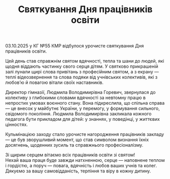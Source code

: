 ﻿---
title: Святкування Дня працівників освіти
---

03.10.2025 у КГ №55 КМР відбулося урочисте святкування Дня працівників освіти.

Цей день став справжнім святом вдячності, тепла та шани до людей, які щодня віддають частинку свого серця дітям. У святково прикрашеній залі лунали щирі слова привітань з професійним святом, а з екрану — теплі відеозвернення та слова подяки від учнівських колективів, які з любов’ю й повагою вітали своїх наставників.

Директор гімназії, Людмила Володимирівна Горевич, звернулася до колективу з глибокими словами вдячності за невтомну працю в непростих умовах воєнного стану. Вона підкреслила, що спільна справа —  це внесок у майбутнє України, у перемогу, у формування сильного, свідомого покоління. Людмила Володимирівна закликала кожного педагога бути прикладом для дітей: у знаннях, у поведінці, у життєвих цінностях.

Кульмінацією заходу стало урочисте нагородження працівників закладу — це був зворушливий момент, що став символом визнання їхніх досягнень, щоденних зусиль та справжнього професіоналізму.

Зі щирим серцем вітаємо всіх працівників освіти зі святом!  
Нехай ваша праця буде завжди натхненною, серце — наповнене теплом і гордістю, а поруч — повага, вдячність і любов ваших учнів та колег.  
Дякуємо за вашу самовідданість, терпіння та віру в кожну дитину.

<slideshow />

<fbvideo id="1518590579335409" />
<fbvideo id="823323900861579" />